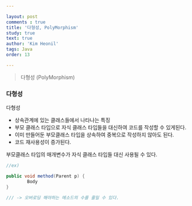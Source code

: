 ```yaml
---

layout: post
comments : true
title: '다형성, PolyMorphism'
study: true
text: true
author: 'Kim Heonil'
tags: Java
order: 13

---
```


> 다형성 (PolyMorphism) <br>

### 다형성

다형성
- 상속관계에 있는 클래스들에서 나타나는 특징
- 부모 클래스 타입으로 자식 클래스 타입들을 대신하여 코드를 작성할 수 있게된다.
- 이미 만들어둔 부모클래스 타입을 상속하여 중복으로 작성하지 않아도 된다.
- 코드 재사용성이 증가된다.

부모클래스 타입의 매개변수가 자식 클래스 타입들 대신 사용될 수 있다.<br>

```java
//ex)

public void method(Parent p) {
		Body
}

///	-> 오버로딩 해야하는 메소드의 수를 줄일 수 있다.

```

<br>
<br><br>